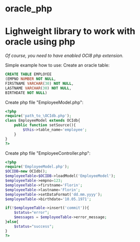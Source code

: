 # oracle_php
# Lighweight library to work with oracle using php

*Of course, you need to have enabled OCI8 php extension.*

Simple example how to use:
Create an oracle table:
```sql
CREATE TABLE EMPLOYEE
(EMPNO NUMBER NOT NULL,
FIRSTNAME VARCHAR(30) NOT NULL,
LASTNAME VARCHAR(30) NOT NULL,
BIRTHDATE NOT NULL)
```

Create php file "EmployeeModel.php":
```php
<?php
require('path_to_\OCIdb.php');
class EmployeeModel extends OCIdb{
    public function setSource(){
        $this->table_name='employee';
    }    
}
?>
```

Create php file "EmployeeController.php":
```php
<?php
require('EmployeeModel.php');
$OCIDB=new OCIdb();
$employeeTable=$OCIDB->loadModel('EmployeeModel');
$employeeTable->empno=123;
$employeeTable->firstname='Florin';
$employeeTable->lastname='Florin';
$employeeTable->setDataFormat('dd.mm.yyyy');
$employeeTable->birthdate='10.05.1971';

if(!$employeeTable->insert('commit')){
	$status="error";
	$messages = $employeeTable->error_message; 
}else{
	$status="success";
}
?>
```
      
